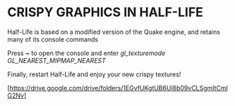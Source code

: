 # CRISPY GRAPHICS IN HALF-LIFE

Half-Life is based on a modified version of the Quake engine, and retains many of its console commands

Press **~** to open the console and enter *gl_texturemode GL_NEAREST_MIPMAP_NEAREST*

Finally, restart Half-Life and enjoy your new crispy textures!

[https://drive.google.com/drive/folders/1EGvfUKgtUB6Ul8b09vCLSgmItCmlG2Nv]
